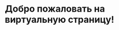 <html lang="en">
<head>
<meta charset="UTF-8">
<meta name="viewport" content="width=device-width, initial-scale=1.0">
<title>Виртуальная Страница</title>
<G-HXV46Z07B0>
</head>
<body>
<h1>Добро пожаловать на виртуальную страницу!</h1>
</body>
</html>
